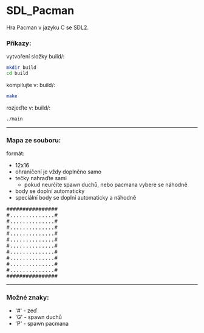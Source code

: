 # SDL_Pacman

Hra Pacman v jazyku C se SDL2.

### Příkazy:<br>
vytvoření složky build/:
```bash
mkdir build
cd build
```

kompilujte v: build/:
```bash
make
```
rozjeďte v: build/:
```bash
./main
```
---
### Mapa ze souboru:

formát: 

- 12x16
- ohraničení je vždy doplněno samo
- tečky nahraďte sami
  - pokud neurčíte spawn duchů, nebo pacmana vybere se náhodně
- body se doplní automaticky
- speciální body se doplní automaticky a náhodně

<pre>
################
#..............# 
#..............# 
#..............#  
#..............#
#..............#
#..............#
#..............#
#..............#
#..............# 
#..............#
################
</pre>

---
### Možné znaky:
- '#' - zeď
- 'G' - spawn duchů
- 'P' - spawn pacmana